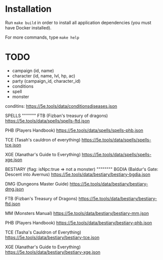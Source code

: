 # Installation
Run `make build` in order to install all application dependencies (you must have Docker installed).

For more commands, type `make help`

# TODO

* campaign (id, name)
* character (id, name, lvl, hp, ac)
* party (campaign_id, character_id)
* conditions
* spell
* monster

conditins: https://5e.tools/data/conditionsdiseases.json

SPELLS
"""""""
FTB (Fizban's treasury of dragons)
https://5e.tools/data/spells/spells-ftd.json

PHB (Players Handbook)
https://5e.tools/data/spells/spells-phb.json

TCE (Tasah's cauldron of everything)
https://5e.tools/data/spells/spells-tce.json

XGE (Xanathar's Guide to Everything)
https://5e.tools/data/spells/spells-xge.json


BESTIARY (flag: isNpc:true => not a monster)
""""""""
BGDIA (Baldur's Gate: Descent into Avernus)
https://5e.tools/data/bestiary/bestiary-bgdia.json


DMG (Dungeons Master Guide)
https://5e.tools/data/bestiary/bestiary-dmg.json


FTB (Fizban's Treasury of Dragons)
https://5e.tools/data/bestiary/bestiary-ftd.json

MM (Monsters Manual)
https://5e.tools/data/bestiary/bestiary-mm.json

PHB (Players Handbook)
https://5e.tools/data/bestiary/bestiary-phb.json

TCE (Tasha's Cauldron of Everything)
https://5e.tools/data/bestiary/bestiary-tce.json


XGE (Xanathar's Guide to Everything)
https://5e.tools/data/bestiary/bestiary-xge.json
